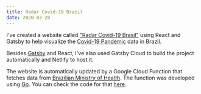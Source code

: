 ```yaml
---
title: Radar Covid-19 Brazil
date: 2020-03-28
---
```


I've created a website called ["Radar Covid-19 Brasil"](https://covid19.luiz-guilherme.com/) using
React and Gatsby to help visualize the [Covid-19 Pandemic](https://en.wikipedia.org/wiki/2019%E2%80%9320_coronavirus_pandemic)
data in Brazil.

Besides [Gatsby](https://www.gatsbyjs.org/) and React, I've also used Gatsby Cloud to build the project automatically
and Netlify to host it.

The website is automatically updated by a Google Cloud Function that fetches data from
[Brazilian Ministry of Health](https://saude.gov.br/). The function was developed using [Go](https://golang.org/).
You can check the code for that [here](https://github.com/luiz290788/covid19-brazil-importer).
